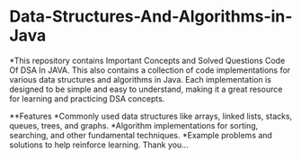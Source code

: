 # Data-Structures-And-Algorithms-in-Java
*This repository contains Important Concepts and Solved Questions Code Of DSA In JAVA.
This also contains a collection of code implementations for various data structures and algorithms in Java. Each implementation is designed to be simple and easy to understand, making it a great resource for learning and practicing DSA concepts.

**Features
*Commonly used data structures like arrays, linked lists, stacks, queues, trees, and graphs.
*Algorithm implementations for sorting, searching, and other fundamental techniques.
*Example problems and solutions to help reinforce learning.
Thank you...
